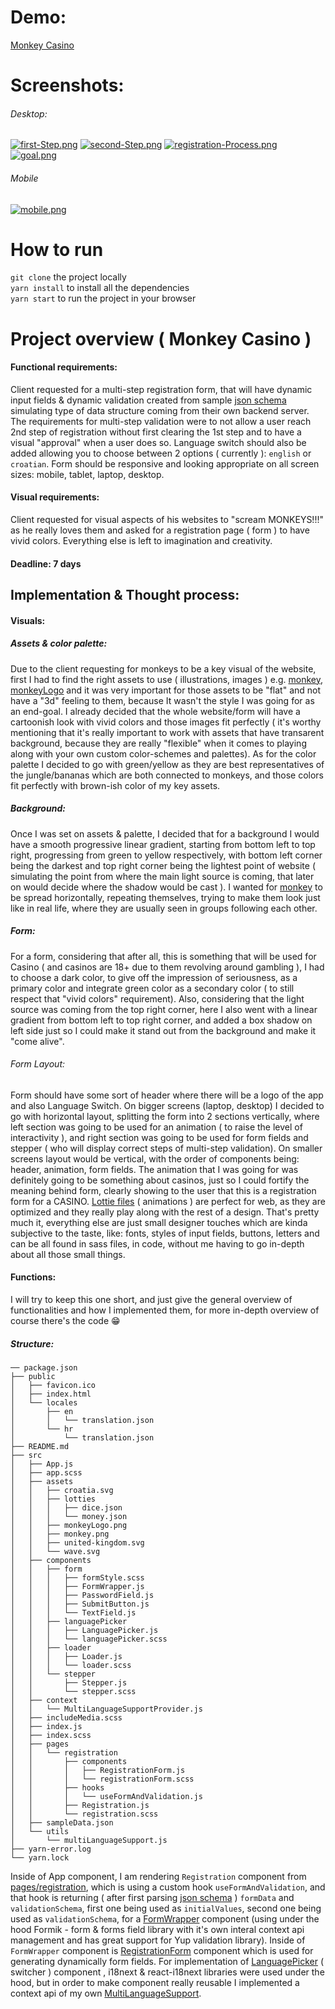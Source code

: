 # Demo: 
[Monkey Casino](https://monkey-casino-registration.netlify.app/)

# Screenshots: 
###### Desktop:  
[![first-Step.png](https://i.postimg.cc/j5znDNT1/first-Step.png)](https://postimg.cc/hzttwXf8)
[![second-Step.png](https://i.postimg.cc/SNQYKJvZ/second-Step.png)](https://postimg.cc/rzbwnFcW) 
[![registration-Process.png](https://i.postimg.cc/NGkrY1p9/registration-Process.png)](https://postimg.cc/xqqd3brn)
[![goal.png](https://i.postimg.cc/90b4phrt/goal.png)](https://postimg.cc/GTBhL6PH)  
###### Mobile
[![mobile.png](https://i.postimg.cc/brpDkJNw/mobile.png)](https://postimg.cc/hzZtqKdk)

# How to run
`git clone` the project locally  
`yarn install` to install all the dependencies  
`yarn start` to run the project in your browser


# Project overview ( Monkey Casino )
#### Functional requirements:
Client requested for a multi-step registration form, that will have dynamic input fields & dynamic validation created from sample [json schema](https://github.com/rangoc/Registration-Form/blob/main/src/sampleData.json) simulating type of data structure coming from their own backend server. The requirements for multi-step validation were to not allow a user reach 2nd step of registration without first clearing the 1st step and to have a visual "approval" when a user does so. Language switch should also be added allowing you to choose between 2 options ( currently ): `english` or `croatian`. Form should be responsive and looking appropriate on all screen sizes: mobile, tablet, laptop, desktop.   

#### Visual requirements: 
Client requested for visual aspects of his websites to "scream MONKEYS!!!" as he really loves them and asked for a registration page ( form ) to have vivid colors. Everything else is left to imagination and creativity. 

#### Deadline: 7 days
## Implementation & Thought process: 
#### Visuals:

##### Assets & color palette: 
Due to the client requesting for monkeys to be a key visual of the website, first I had to find the right assets to use ( illustrations, images ) e.g.  [monkey](https://github.com/rangoc/Registration-Form/blob/main/src/assets/monkey.png), [monkeyLogo](https://github.com/rangoc/Registration-Form/blob/main/src/assets/monkeyLogo.png) and it was very important for those assets to be "flat" and not have a "3d" feeling to them, because It wasn't the style I was going for as an end-goal. I already decided that the whole website/form will have a cartoonish look with vivid colors and those images fit perfectly ( it's worthy mentioning that it's really important to work with assets that have transarent background, because they are really "flexible" when it comes to playing along with your own custom color-schemes and palettes). As for the color palette I decided to go with green/yellow as they are best representatives of the jungle/bananas which are both connected to monkeys, and those colors fit perfectly with brown-ish color of my key assets.  
##### Background: 
Once I was set on assets & palette, I decided that for a background I would have a smooth progressive linear gradient, starting from bottom left to top right, progressing from green to yellow respectively, with bottom left corner being the darkest and top right corner being the lightest point of website ( simulating the point from where the main light source is coming, that later on would decide where the shadow would be cast ).
I wanted for [monkey](https://github.com/rangoc/Registration-Form/blob/main/src/assets/monkey.png) to be spread horizontally, repeating themselves, trying to make them look just like in real life, where they are usually seen in groups following each other.

##### Form: 
For a form, considering that after all, this is something that will be used for Casino ( and casinos are 18+ due to them revolving around gambling ), I had to choose a dark
color, to give off the impression of seriousness, as a primary color and integrate green color as a secondary color ( to still respect that "vivid colors" requirement). Also, considering that the light source was coming from the top right corner, here I also went with a linear gradient from bottom left to top right corner, and added a box shadow on left side just so I could make it stand out from the background and make it "come alive". 
###### Form Layout: 
Form should have some sort of header where there will be a logo of the app and also Language Switch. 
On bigger screens (laptop, desktop) I decided to go with horizontal layout, splitting the form into 2 sections vertically, where left section was going to be used for an animation ( to raise the level of interactivity ), and right section was going to be used for form fields and stepper ( who will display correct steps of multi-step validation).
On smaller screens layout would be vertical, with the order of components being: header, animation, form fields.
The animation that I was going for was definitely going to be something about casinos, just so I could fortify the meaning behind form, clearly showing to the user that this is a registration form for a CASINO. [Lottie files](https://github.com/rangoc/Registration-Form/blob/main/src/assets/lotties/dice.json) ( animations ) are perfect for web, as they are optimized and they really play along with the rest of a design.
That's pretty much it, everything else are just small designer touches which are kinda subjective to the taste, like: fonts, styles of input fields, buttons, letters and can be all found in sass files, in code, without me having to go in-depth about all those small things.
#### Functions:
I will try to keep this one short, and just give the general overview of functionalities and how I implemented them, for more in-depth overview of course there's the code :grin:

##### Structure: 
```
── package.json
├── public
│   ├── favicon.ico
│   ├── index.html
│   └── locales
│       ├── en
│       │   └── translation.json
│       └── hr
│           └── translation.json
├── README.md
├── src
│   ├── App.js
│   ├── app.scss
│   ├── assets
│   │   ├── croatia.svg
│   │   ├── lotties
│   │   │   ├── dice.json
│   │   │   └── money.json
│   │   ├── monkeyLogo.png
│   │   ├── monkey.png
│   │   ├── united-kingdom.svg
│   │   └── wave.svg
│   ├── components
│   │   ├── form
│   │   │   ├── formStyle.scss
│   │   │   ├── FormWrapper.js
│   │   │   ├── PasswordField.js
│   │   │   ├── SubmitButton.js
│   │   │   └── TextField.js
│   │   ├── languagePicker
│   │   │   ├── LanguagePicker.js
│   │   │   └── languagePicker.scss
│   │   ├── loader
│   │   │   ├── Loader.js
│   │   │   └── loader.scss
│   │   └── stepper
│   │       ├── Stepper.js
│   │       └── stepper.scss
│   ├── context
│   │   └── MultiLanguageSupportProvider.js
│   ├── includeMedia.scss
│   ├── index.js
│   ├── index.scss
│   ├── pages
│   │   └── registration
│   │       ├── components
│   │       │   ├── RegistrationForm.js
│   │       │   └── registrationForm.scss
│   │       ├── hooks
│   │       │   └── useFormAndValidation.js
│   │       ├── Registration.js
│   │       └── registration.scss
│   ├── sampleData.json
│   └── utils
│       └── multiLanguageSupport.js
├── yarn-error.log
└── yarn.lock
```
Inside of App component, I am rendering `Registration` component from [pages/registration](https://github.com/rangoc/Registration-Form/tree/main/src/pages/registration), which is using a custom hook `useFormAndValidation`, and that hook is returning ( after first parsing [json schema](https://github.com/rangoc/Registration-Form/blob/main/src/sampleData.json) ) `formData` and `validationSchema`, first one being used as `initialValues`, second one being used as `validationSchema`, for a [FormWrapper](https://github.com/rangoc/Registration-Form/blob/main/src/pages/registration/Registration.js#L112) component (using under the hood Formik - form & forms field library with it's own interal context api management and has great support for Yup validation library). Inside of `FormWrapper` component is [RegistrationForm](https://github.com/rangoc/Registration-Form/blob/9ea8d809dc469f62e9f3b33d9e55a9214728734d/src/pages/registration/components/RegistrationForm.js#L23) component which is used for generating dynamically form fields. 
For implementation of  [LanguagePicker](https://github.com/rangoc/Registration-Form/blob/main/src/pages/registration/Registration.js#L90) ( switcher ) component , i18next & react-i18next libraries were used under the hood, but in order to make component really reusable I implemented a context api of my own [MultiLanguageSupport](https://github.com/rangoc/Registration-Form/blob/9ea8d809dc469f62e9f3b33d9e55a9214728734d/src/context/MultiLanguageSupportProvider.js). 
